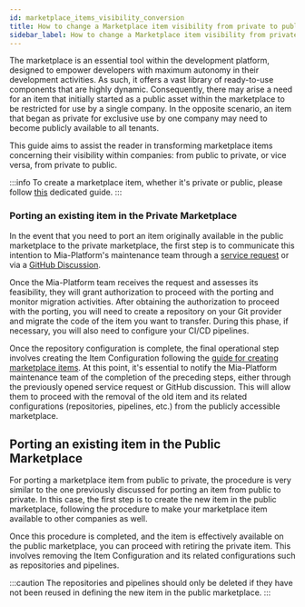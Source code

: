 ```yaml
---
id: marketplace_items_visibility_conversion
title: How to change a Marketplace item visibility from private to public and vice versa
sidebar_label: How to change a Marketplace item visibility from private to public and vice versa
---
```


The marketplace is an essential tool within the development platform, designed to empower developers with maximum autonomy in their development activities. As such, it offers a vast library of ready-to-use components that are highly dynamic. Consequently, there may arise a need for an item that initially started as a public asset within the marketplace to be restricted for use by a single company. In the opposite scenario, an item that began as private for exclusive use by one company may need to become publicly available to all tenants.

This guide aims to assist the reader in transforming marketplace items concerning their visibility within companies: from public to private, or vice versa, from private to public.

:::info
To create a marketplace item, whether it's private or public, please follow [this](/marketplace/add_to_marketplace/contributing_overview.md) dedicated guide.
:::

### Porting an existing item in the Private Marketplace

In the event that you need to port an item originally available in the public marketplace to the private marketplace, the first step is to communicate this intention to Mia-Platform's maintenance team through a [service request](https://makeitapp.atlassian.net/servicedesk/customer/portal/21) or via a [GitHub Discussion](https://github.com/mia-platform/community).

Once the Mia-Platform team receives the request and assesses its feasibility, they will grant authorization to proceed with the porting and monitor migration activities. After obtaining the authorization to proceed with the porting, you will need to create a repository on your Git provider and migrate the code of the item you want to transfer. During this phase, if necessary, you will also need to configure your CI/CD pipelines.

Once the repository configuration is complete, the final operational step involves creating the Item Configuration following the [guide for creating marketplace items](/marketplace/add_to_marketplace/contributing_overview.md). At this point, it's essential to notify the Mia-Platform maintenance team of the completion of the preceding steps, either through the previously opened service request or GitHub discussion. This will allow them to proceed with the removal of the old item and its related configurations (repositories, pipelines, etc.) from the publicly accessible marketplace.

## Porting an existing item in the Public Marketplace

For porting a marketplace item from public to private, the procedure is very similar to the one previously discussed for porting an item from public to private. In this case, the first step is to create the new item in the public marketplace, following the procedure to make your marketplace item available to other companies as well.

Once this procedure is completed, and the item is effectively available on the public marketplace, you can proceed with retiring the private item. This involves removing the Item Configuration and its related configurations such as repositories and pipelines.

:::caution
The repositories and pipelines should only be deleted if they have not been reused in defining the new item in the public marketplace.
:::

